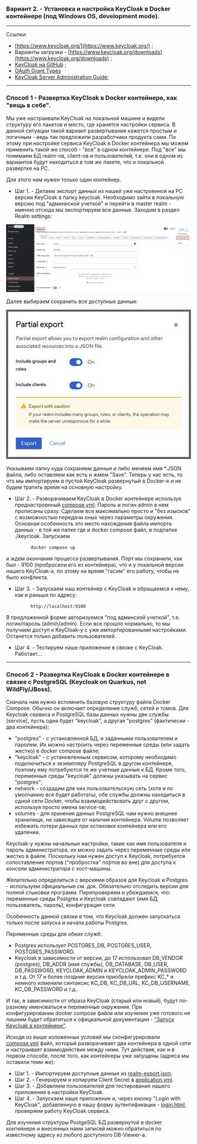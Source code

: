 ### Вариант 2. - Установка и настройка KeyCloak в Docker контейнере (под Windows OS, development mode).
________________________________________________________________________________________________________________________
Ссылки:
- [https://www.keycloak.org/](https://www.keycloak.org/) ;
- Варианты загрузки - [https://www.keycloak.org/downloads](https://www.keycloak.org/downloads) ;
- [KeyCloak на GitHub](https://github.com/keycloak/keycloak) ;
- [OAuth Grant Types](https://oauth.net/2/grant-types/)
- [KeyCloak Server Administration Guide](https://www.keycloak.org/docs/latest/server_admin/index.html);
________________________________________________________________________________________________________________________
### Способ 1 - Развертка KeyCloak в Docker контейнере, как "вещь в себе".

Мы уже настраивали KeyCloak на локальной машине и видели структуру его пакетов и место, где хранятся настройки сервиса.
В данной ситуации такой вариант развертывания кажется простым и логичным - ведь так предложили разработчики продукта сами.
По этому при настройке сервиса KeyCloak в Docker контейнера мы можем применить такой же способ - "все" в одном контейнере.
Под "все" мы понимаем БД realm-ов, client-ов и пользователей, т.е. они в одном из вариантов будут находиться в том же 
пакете, что и локальной развертке на PC. 

Для этого нам нужен только один контейнер.

- Шаг 1. - Делаем экспорт данных из нашей уже настроенной на PC версии KeyCloak в папку keycloak. Необходимо зайти в 
локальную версию под "админиской учеткой" и перейти в master realm - именно отсюда мы экспортируем все данные. Заходим в 
раздел Realm settings:

![KeyCloak_export_data](https://github.com/JcoderPaul/SPRING_SECURITY-Short_Guide/blob/master/Security_part_11_2/DOC/pic/27_KeyCloak_export_data.jpg)

Далее выбираем сохранить все доступные данные:

![KeyCloak_export_include_all](https://github.com/JcoderPaul/SPRING_SECURITY-Short_Guide/blob/master/Security_part_11_2/DOC/pic/28_KeyCloak_export_include_all.jpg)

Указываем папку куда сохраняем данные и либо меняем имя *.JSON файла, либо оставляем как есть и жмем "Save". Теперь у нас 
есть, то что мы импортируем в пустой KeyCloak развернутый в Docker-e и не будем тратить время на основную настройку.

- Шаг 2. - Разворачиваем KeyCloak в Docker контейнере используя преднастроенный [compose.yml](https://github.com/JcoderPaul/SPRING_SECURITY-Short_Guide/blob/master/Security_part_11_2/DOC/docker-practice/keycloak_only/compose.yml). Пароль и логин admin в нем 
прописаны сразу. Сделаем все максимально просто и "без изысков" с возможностью передачи оных через параметры окружения. 
Основная особенность это место нахождения файла импорта данных - в той же папке где и docker compose файл, в подпапке 
./keycloak. Запускаем 
    
            docker compose up

и ждем окончания процесса развертывания. Порт мы сохранили, как был - 9100 (пробросили его из контейнера), что и у 
локальной версии нашего KeyCloak-a, по этому на время "гасим" его работу, чтобы не было конфликта.

- Шаг 3. - Запускаем наш контейнер с KeyCloak и обращаемся к нему, как и раньше по адресу:

            http://localhost:9100

В предложенной форме авторизуемся "под админской учеткой", т.е. логин/пароль (admin/admin). Если все прошло нормально, то 
мы получаем доступ к KeyCloak-у с уже импортированными настройками. Останется только добавить пользователей.

- Шаг 4. - Тестируем наше приложение в связке с KeyCloak. Работает...

________________________________________________________________________________________________________________________
### Способ 2 - Развертка KeyCloak в Docker контейнере в связке с PostgreSQL (Keycloak on Quarkus, not WildFly/JBoss).

Сначала нам нужно вспомнить базовую структуру файла Docker Compose. Обычно он включает определение служб, сетей и томов.
Для Keycloak сервиса и PostgreSQL базы данных нужны две службы (service), пусть одна будет "keycloak", а другая "postgres" 
(фактически - два контейнера):
- "postgres" - с установленной БД, и заданными пользователем и паролем. Их можно настроить через переменные среды (или 
задать жестко) в docker compose файле; 
- "keycloak" - с установленным сервисом, которому необходимо подключиться к экземпляру PostgreSQL в другом контейнере, 
поэтому ему потребуются те же учетные данные к БД. Кроме того, переменные среды "keycloak" должны указывать на сервис 
"postgres";
- network - создадим для них пользовательскую сеть (хотя и по умолчанию все будет работать), обе службы должны находиться 
в одной сети Docker, чтобы взаимодействовать друг с другом, используя просто имена service-ов;
- volumes - для хранения данных PostgreSQL нам нужно внешнее хранилище, не зависящее от наличия контейнера. Volume позволяет 
избежать потери данных при остановке контейнера или его удалении.

Keycloak-у нужны начальные настройки, такие как имя пользователя и пароль администратора, их можно задать через переменные 
среды или жестко в файле. Поскольку нам нужен доступ к Keycloak, потребуется сопоставление портов ("пробростка" портов во 
вне) для доступа к консоли администратора с хост-машины.

Желательно определиться с версиями образов для Keycloak и Postgres - используем официальные см. док. Обязательно отследить 
версии для полной стыковки программ. Перепроверяем и убеждаемся, что: переменные среды Postgres и Keycloak совпадают (имя БД, 
пользователь, пароль), конфигурация сети.

Особенность данной связки в том, что Keycloak должен запускаться только после запуска и начала работы Postgres. 

Переменные среды для обеих служб: 
- Postgres использует POSTGRES_DB, POSTGRES_USER, POSTGRES_PASSWORD. 
- Keycloak в зависимости от версии, до 17 использовал DB_VENDOR (postgres), DB_ADDR (имя службы), DB_DATABASE, DB_USER, DB_PASSWORD, 
KEYCLOAK_ADMIN и KEYCLOAK_ADMIN_PASSWORD и т.д. От 17 и более поздние версии приобрели префикс KC_* и немного изменили синтаксис 
KC_DB, KC_DB_URL, KC_DB_USERNAME, KC_DB_PASSWORD и т.д.

И так, в зависимости от образа KeyCloak (старый или новый), будут по-разному именоваться и переменные окружения. При конфигурировании 
docker compose файла или изучении уже готового не лишним будет обратиться к официальной документации - ["Запуск Keycloak в контейнере"](https://www.keycloak.org/server/containers).

Исходя из выше изложенных условий мы сконфигурировали [compose.yml](https://github.com/JcoderPaul/SPRING_SECURITY-Short_Guide/blob/master/Security_part_11_2/DOC/docker-practice/keycloak_with_postgresql/compose.yml) файл, который разворачивает два контейнера в одной сети
и настраивает взаимодействие между ними. Тут действия, как и в первом способе, после того, как контейнеры уже запущены 
(адреса мы оставили теми же):
- Шаг 1. - Импортируем доступные данные из [realm-export.json](https://github.com/JcoderPaul/SPRING_SECURITY-Short_Guide/blob/master/Security_part_11_2/DOC/docker-practice/keycloak_only/keycloak/realm-export.json).
- Шаг 2. - Генерируем и копируем Client Secret в [application.yml](https://github.com/JcoderPaul/SPRING_SECURITY-Short_Guide/blob/master/Security_part_11_2/src/main/resources/application.yml#L36).
- Шаг 3. - Добавляем пользователей для тестирования нашего приложения в настройки KeyCloak.
- Шаг 4. - Запускаем наше приложение и, через кнопку "Login with KeyCloak", добавленную в нашу форму аутентификации - [login.html](https://github.com/JcoderPaul/SPRING_SECURITY-Short_Guide/blob/master/Security_part_11_2/src/main/resources/templates/client_forms/login.html), 
проверяем работу KeyCloak сервиса.

Для изучения структуры PostgeSQL БД развернутой в docker контейнере и внесенных нами записей можно обратиться по известному адресу 
из любого доступного DB-Viewer-a.